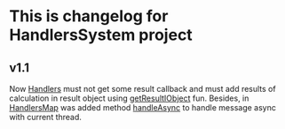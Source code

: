 # This is changelog for HandlersSystem project

## v1.1

Now [Handlers](src/main/kotlin/com/github/insanusmokrassar/HandlersSystem/core/Handler.kt) must not get some result
callback and must add results of calculation in result object using
[getResultIObject](src/main/kotlin/com/github/insanusmokrassar/HandlersSystem/core/HandlersMap.kt#143) fun. Besides, in
[HandlersMap](src/main/kotlin/com/github/insanusmokrassar/HandlersSystem/core/HandlersMap.kt) was added method
[handleAsync](src/main/kotlin/com/github/insanusmokrassar/HandlersSystem/core/HandlersMap.kt#122) to handle message
async with current thread.  